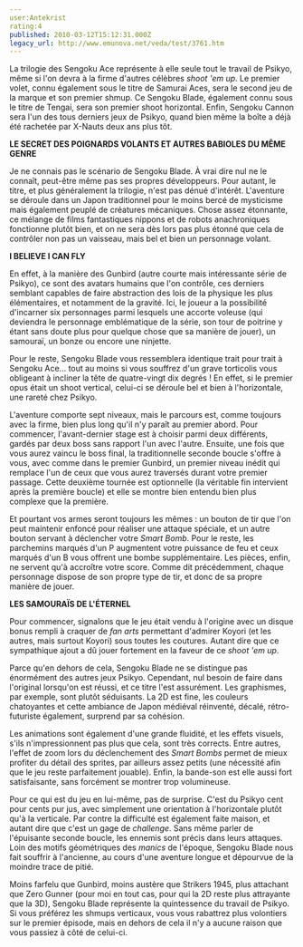 ```yaml
---
user:Antekrist
rating:4
published: 2010-03-12T15:12:31.000Z
legacy_url: http://www.emunova.net/veda/test/3761.htm
---
```

La trilogie des Sengoku Ace représente à elle seule tout le travail de Psikyo, même si l'on devra à la firme d'autres célèbres _shoot 'em up_. Le premier volet, connu également sous le titre de Samurai Aces, sera le second jeu de la marque et son premier shmup. Ce Sengoku Blade, également connu sous le titre de Tengai, sera son premier shoot horizontal. Enfin, Sengoku Cannon sera l'un des tous derniers jeux de Psikyo, quand bien même la boîte a déjà été rachetée par X-Nauts deux ans plus tôt.  

  

**LE SECRET DES POIGNARDS VOLANTS ET AUTRES BABIOLES DU MÊME GENRE**  

Je ne connais pas le scénario de Sengoku Blade. À vrai dire nul ne le connaît, peut-être même pas ses propres développeurs. Pour autant, le titre, et plus généralement la trilogie, n'est pas dénué d'intérêt. L'aventure se déroule dans un Japon traditionnel pour le moins bercé de mysticisme mais également peuplé de créatures mécaniques. Chose assez étonnante, ce mélange de films fantastiques nippons et de robots anachroniques fonctionne plutôt bien, et on ne sera dès lors pas plus étonné que cela de contrôler non pas un vaisseau, mais bel et bien un personnage volant.  

  

**I BELIEVE I CAN FLY**  

En effet, à la manière des Gunbird (autre courte mais intéressante série de Psikyo), ce sont des avatars humains que l'on contrôle, ces derniers semblant capables de faire abstraction des lois de la physique les plus élémentaires, et notamment de la gravité. Ici, le joueur a la possibilité d'incarner six personnages parmi lesquels une accorte voleuse (qui deviendra le personnage emblématique de la série, son tour de poitrine y étant sans doute plus pour quelque chose que sa manière de jouer), un samouraï, un bonze ou encore une ninjette.  

Pour le reste, Sengoku Blade vous ressemblera identique trait pour trait à Sengoku Ace... tout au moins si vous souffrez d'un grave torticolis vous obligeant à incliner la tête de quatre-vingt dix degrés ! En effet, si le premier opus était un shoot vertical, celui-ci se déroule bel et bien à l'horizontale, une rareté chez Psikyo.  

L'aventure comporte sept niveaux, mais le parcours est, comme toujours avec la firme, bien plus long qu'il n'y paraît au premier abord. Pour commencer, l'avant-dernier stage est à choisir parmi deux différents, gardés par deux boss sans rapport l'un avec l'autre. Ensuite, une fois que vous aurez vaincu le boss final, la traditionnelle seconde boucle s'offre à vous, avec comme dans le premier Gunbird, un premier niveau inédit qui remplace l'un de ceux que vous aurez traversés durant votre premier passage. Cette deuxième tournée est optionnelle (la véritable fin intervient après la première boucle) et elle se montre bien entendu bien plus complexe que la première.  

Et pourtant vos armes seront toujours les mêmes : un bouton de tir que l'on peut maintenir enfoncé pour réaliser une attaque spéciale, et un autre bouton servant à déclencher votre _Smart Bomb_. Pour le reste, les parchemins marqués d'un P augmentent votre puissance de feu et ceux marqués d'un B vous offrent une bombe supplémentaire. Les pièces, enfin, ne servent qu'à accroître votre score. Comme dit précédemment, chaque personnage dispose de son propre type de tir, et donc de sa propre manière de jouer.  

  

**LES SAMOURAÏS DE L'ÉTERNEL**  

Pour commencer, signalons que le jeu était vendu à l'origine avec un disque bonus rempli à craquer de _fan arts_ permettant d'admirer Koyori (et les autres, mais surtout Koyori) sous toutes les coutures. Autant dire que ce sympathique ajout a dû jouer fortement en la faveur de ce _shoot 'em up_.  

Parce qu'en dehors de cela, Sengoku Blade ne se distingue pas énormément des autres jeux Psikyo. Cependant, nul besoin de faire dans l'original lorsqu'on est réussi, et ce titre l'est assurément. Les graphismes, par exemple, sont plutôt séduisants. La 2D est fine, les couleurs chatoyantes et cette ambiance de Japon médiéval réinventé, décalé, rétro-futuriste également, surprend par sa cohésion.  

Les animations sont également d'une grande fluidité, et les effets visuels, s'ils n'impressionnent pas plus que cela, sont très corrects. Entre autres, l'effet de zoom lors du déclenchement des _Smart Bombs_ permet de mieux profiter du détail des sprites, par ailleurs assez petits (une nécessité afin que le jeu reste parfaitement jouable). Enfin, la bande-son est elle aussi fort satisfaisante, sans forcément se montrer trop volumineuse.  

Pour ce qui est du jeu en lui-même, pas de surprise. C'est du Psikyo cent pour cents pur jus, avec simplement une orientation à l'horizontale plutôt qu'à la verticale. Par contre la difficulté est également faite maison, et autant dire que c'est un gage de _challenge_. Sans même parler de l'épuisante seconde boucle, les ennemis sont précis dans leurs attaques. Loin des motifs géométriques des _manics_ de l'époque, Sengoku Blade nous fait souffrir à l'ancienne, au cours d'une aventure longue et dépourvue de la moindre trace de pitié.  

Moins farfelu que Gunbird, moins austère que Strikers 1945, plus attachant que Zero Gunner (pour moi en tout cas, pour qui la 2D reste plus attrayante que la 3D), Sengoku Blade représente la quintessence du travail de Psikyo. Si vous préférez les shmups verticaux, vous vous rabattrez plus volontiers sur le premier épisode, mais en dehors de cela il n'y a aucune raison que vous passiez à côté de celui-ci.